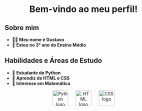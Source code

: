 <h1 align="center">Bem-vindo ao meu perfil!</h1>
<h2 align="left">Sobre mim</h2>
<ul>
  <li>🕵️‍♂️ <strong>Meu nome é Gustavo</strong></li>
  <li>📖 <strong>Estou no 3° ano do Ensino Médio</strong></li>
</ul>
<h2 align="left">Habilidades e Áreas de Estudo</h2>
<ul>
  <li>🐍 <strong>Estudante de Python</strong></li>
  <li>💽 <strong>Aprendiz de HTML e CSS</strong></li>
  <li>📐 <strong>Interesse em Matemática</strong></li>
</ul>
<div align="center">
  <img src="https://cdn.jsdelivr.net/gh/devicons/devicon/icons/python/python-original.svg" height="50" alt="Python logo" style="margin-right: 20px;" />
  <img src="https://upload.wikimedia.org/wikipedia/commons/6/61/HTML5_logo_and_wordmark.svg" height="50" alt="HTML logo" style="margin-right: 20px;" />
  <img src="https://upload.wikimedia.org/wikipedia/commons/d/d5/CSS3_logo_and_wordmark.svg" height="50" alt="CSS logo" />
</div>
